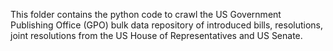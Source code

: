This folder contains the python code to crawl the US Government Publishing Office (GPO) bulk data repository of introduced bills, resolutions, joint resolutions from the US House of Representatives and US Senate.
